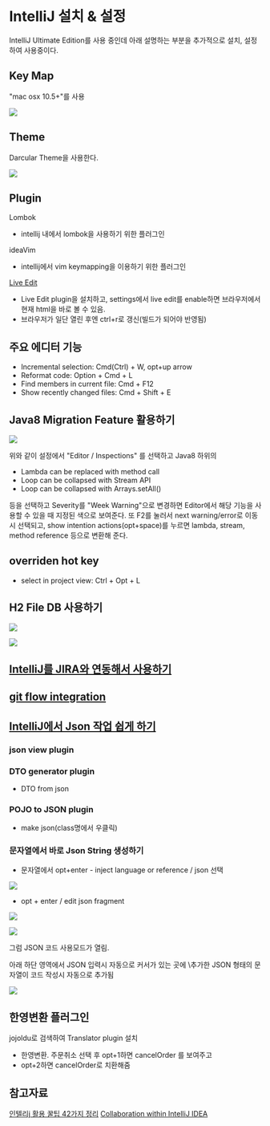 # IntelliJ 설치 & 설정

IntelliJ Ultimate Edition를 사용 중인데 아래 설명하는 부분을 추가적으로 설치, 설정하여 사용중이다.

## Key Map

"mac osx 10.5+"를 사용

![](https://api.monosnap.com/rpc/file/download?id=7sak069xsiMSgJ9JfPzEat9sIiATYf)

## 	Theme

Darcular Theme을 사용한다.

![](https://api.monosnap.com/rpc/file/download?id=DmylUbMuxXoCvslvbdpcayJWzfVmem)

## Plugin

Lombok
- intellij 내에서 lombok을 사용하기 위한 플러그인

ideaVim
- intellij에서 vim keymapping을 이용하기 위한 플러그인

[Live Edit](http://blog.jetbrains.com/webide/2012/08/liveedit-plugin-features-in-detail/)
- Live Edit plugin을 설치하고, settings에서 live edit를 enable하면 브라우저에서 현재 html을 바로 볼 수 있음.
- 브라우저가 일단 열린 후엔 ctrl+r로 갱신(빌드가 되어야 반영됨)

## 주요 에디터 기능

- Incremental selection: Cmd(Ctrl) + W, opt+up arrow
- Reformat code: Option + Cmd + L
- Find members in current file: Cmd + F12
- Show recently changed files: Cmd + Shift + E
    
## Java8 Migration Feature 활용하기

![](https://api.monosnap.com/rpc/file/download?id=NpP7RcK6c8N6cuNSpqQMUqdLG5jMNv)

위와 같이 설정에서 "Editor / Inspections" 를 선택하고 Java8 하위의 

- Lambda can be replaced with method call
- Loop can be collapsed with Stream API
- Loop can be collapsed with Arrays.setAll()

등을 선택하고 Severity를 "Week Warning"으로 변경하면 Editor에서 해당 기능을 사용할 수 있을 때 지정된 색으로 보여준다. 또 F2를 눌러서 next warning/error로 이동시 선택되고, show intention actions(opt+space)를 누르면 lambda, stream, method reference 등으로 변환해 준다.

## overriden hot key

- select in project view: Ctrl + Opt + L

## H2 File DB 사용하기

![](https://api.monosnap.com/rpc/file/download?id=46dm5qkBEs4qUbGXUF3XWeSKH53WEk)

![](https://api.monosnap.com/rpc/file/download?id=7NlNzS0BIoES7XJX1pmPUxdWAmZACR)

## [IntelliJ를 JIRA와 연동해서 사용하기](http://jojoldu.tistory.com/260)

## [git flow integration](http://jojoldu.tistory.com/268)

## [IntelliJ에서 Json 작업 쉽게 하기](http://jojoldu.tistory.com/273)

### json view plugin

### DTO generator plugin

- DTO from json

### POJO to JSON plugin

- make json(class명에서 우클릭)

### 문자열에서 바로 Json String 생성하기

- 문자열에서 opt+enter - inject language or reference / json 선택

![](https://api.monosnap.com/rpc/file/download?id=ABrJBIUW9wX12FOzFuNHYLMGiVa8o0)

- opt + enter / edit json fragment

![](https://api.monosnap.com/rpc/file/download?id=AsQXEliOlkta1YdK55kfnWKbDqr6EH)

![](https://api.monosnap.com/rpc/file/download?id=8Vc8RK0LswqJxaPR9blJ8n8BJQWFc0)

그럼 JSON 코드 사용모드가 열림.

아래 하단 영역에서 JSON 입력시 자동으로 커서가 있는 곳에 \추가한 JSON 형태의 문자열이 코드 작성시 자동으로 추가됨

![](https://api.monosnap.com/rpc/file/download?id=QTmggkYmx2ginznrppxvJFwJPyQAU0)

## 한영변환 플러그인

jojoldu로 검색하여 Translator plugin 설치

* 한영변환. 주문취소 선택 후 opt+1하면 cancelOrder 를 보여주고
* opt+2하면 cancelOrder로 치환해줌
 
## 참고자료
[인텔리j 활용 꿀팁 42가지 정리](http://www.popit.kr/인텔리j-활용-꿀팁-42가지-정리/)
[Collaboration within IntelliJ IDEA](https://www.youtube.com/watch?v=wBXSUdT1jX0)